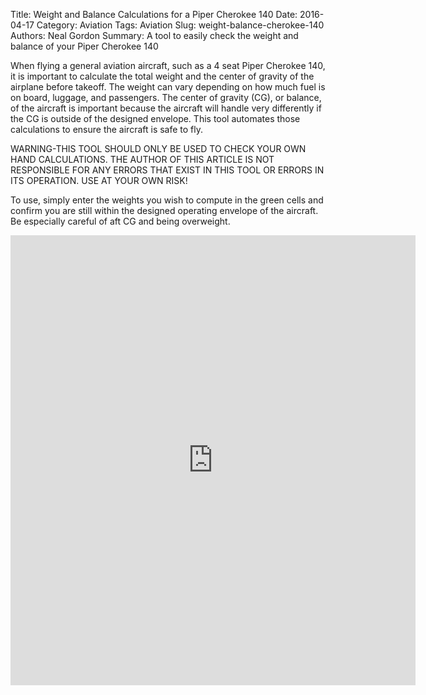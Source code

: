Title: Weight and Balance Calculations for a Piper Cherokee 140
Date: 2016-04-17
Category: Aviation
Tags: Aviation
Slug: weight-balance-cherokee-140
Authors: Neal Gordon
Summary: A tool to easily check the weight and balance of your Piper Cherokee 140

When flying a general aviation aircraft, such as a 4 seat Piper Cherokee 140, it is important to calculate the total weight and the center of gravity of the airplane before takeoff. The weight can vary depending on how much fuel is on board, luggage, and passengers. The center of gravity (CG), or balance, of the aircraft is important because the aircraft will handle very differently if the CG is outside of the designed envelope. This tool automates those calculations to ensure the aircraft is safe to fly.

WARNING-THIS TOOL SHOULD ONLY BE USED TO CHECK YOUR OWN HAND CALCULATIONS. THE AUTHOR OF THIS ARTICLE IS NOT RESPONSIBLE FOR ANY ERRORS THAT EXIST IN THIS TOOL OR ERRORS IN ITS OPERATION. USE AT YOUR OWN RISK!

To use, simply enter the weights you wish to compute in the green cells and confirm you are still within the designed operating envelope of the aircraft. Be especially careful of aft CG and being overweight.
<iframe width="648" height="720" frameborder="0" scrolling="no" src="https://onedrive.live.com/embed?cid=2DAE54F5236205EE&resid=2DAE54F5236205EE%2124281&authkey=ABSSvc0HDQUivF4&em=2&wdAllowInteractivity=False&AllowTyping=True&Item='PA28_W%26B'!A1%3AE32&wdHideGridlines=True&wdDownloadButton=True"></iframe>
